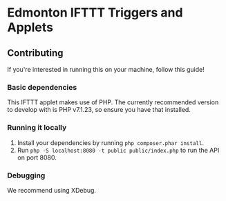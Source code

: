 # Edmonton IFTTT Triggers and Applets

## Contributing
If you're interested in running this on your machine, follow this guide!

### Basic dependencies
This IFTTT applet makes use of PHP. The currently recommended version to develop with is PHP v7.1.23, so ensure you have that installed.

### Running it locally
1. Install your dependencies by running `php composer.phar install`.
1. Run `php -S localhost:8080 -t public public/index.php` to run the API on port 8080.

### Debugging
We recommend using XDebug.
